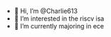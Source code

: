- 👋 Hi, I’m @Charlie613
- 👀 I’m interested in the riscv isa
- 🌱 I’m currently majoring in ece

<!---
Charlie613/Charlie613 is a ✨ special ✨ repository because its `README.md` (this file) appears on your GitHub profile.
You can click the Preview link to take a look at your changes.
--->
